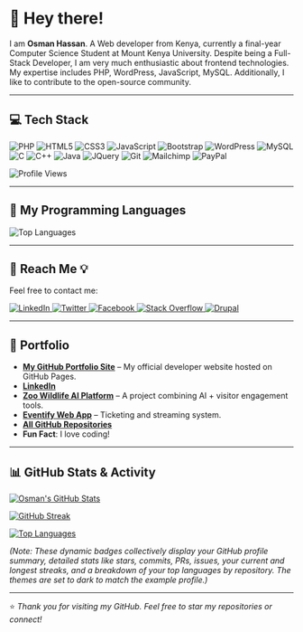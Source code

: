 # 👋 Hey there!

I am **Osman Hassan**. A Web developer from Kenya, currently a final-year Computer Science Student at Mount Kenya University. Despite being a Full-Stack Developer, I am very much enthusiastic about frontend technologies. My expertise includes PHP, WordPress, JavaScript, MySQL. Additionally, I like to contribute to the open-source community.

---

## 💻 Tech Stack

![PHP](https://img.shields.io/badge/PHP-777BB4?style=for-the-badge&logo=php&logoColor=white)
![HTML5](https://img.shields.io/badge/HTML5-E34F26?style=for-the-badge&logo=html5&logoColor=white)
![CSS3](https://img.shields.io/badge/CSS3-1572B6?style=for-the-badge&logo=css3&logoColor=white)
![JavaScript](https://img.shields.io/badge/JavaScript-F7DF1E?style=for-the-badge&logo=javascript&logoColor=black)
![Bootstrap](https://img.shields.io/badge/Bootstrap-7952B3?style=for-the-badge&logo=bootstrap&logoColor=white)
![WordPress](https://img.shields.io/badge/WordPress-21759B?style=for-the-badge&logo=wordpress&logoColor=white)
![MySQL](https://img.shields.io/badge/MySQL-4479A1?style=for-the-badge&logo=mysql&logoColor=white)
![C](https://img.shields.io/badge/C-A8B9CC?style=for-the-badge&logo=c&logoColor=white)
![C++](https://img.shields.io/badge/C%2B%2B-00599C?style=for-the-badge&logo=c%2B%2B&logoColor=white)
![Java](https://img.shields.io/badge/Java-007396?style=for-the-badge&logo=java&logoColor=white)
![JQuery](https://img.shields.io/badge/jQuery-0769AD?style=for-the-badge&logo=jquery&logoColor=white)
![Git](https://img.shields.io/badge/Git-F05032?style=for-the-badge&logo=git&logoColor=white)
![Mailchimp](https://img.shields.io/badge/Mailchimp-EE3224?style=for-the-badge&logo=mailchimp&logoColor=white)
![PayPal](https://img.shields.io/badge/PayPal-00457C?style=for-for-the-badge&logo=paypal&logoColor=white)

![Profile Views](https://komarev.com/ghpvc/?username=OSMANHASSAN-dev&color=blue)

---

## 🚀 My Programming Languages

![Top Languages](https://github-readme-stats.vercel.app/api/top-langs/?username=OSMANHASSAN-dev&layout=compact&langs_count=10&theme=default)

---

## 🔗 Reach Me 💡

Feel free to contact me:
<p align="left">
  <a href="https://linkedin.com/in/hassan-o-6355a3369" target="_blank">
    <img src="https://img.shields.io/badge/LinkedIn-0077B5?style=for-the-badge&logo=linkedin&logoColor=white" alt="LinkedIn">
  </a>
  <a href="https://twitter.com/your_twitter_handle" target="_blank">
    <img src="https://img.shields.io/badge/Twitter-1DA1F2?style=for-the-badge&logo=twitter&logoColor=white" alt="Twitter">
  </a>
  <a href="https://facebook.com/your_facebook_profile" target="_blank">
    <img src="https://img.shields.io/badge/Facebook-1877F2?style=for-the-badge&logo=facebook&logoColor=white" alt="Facebook">
  </a>
  <a href="https://stackoverflow.com/users/your_stackoverflow_id/your-name" target="_blank">
    <img src="https://img.shields.io/badge/Stack_Overflow-FE7A16?style=for-the-badge&logo=stackoverflow&logoColor=white" alt="Stack Overflow">
  </a>
  <a href="https://www.drupal.org/u/your_drupal_id" target="_blank">
    <img src="https://img.shields.io/badge/Drupal-0678B3?style=for-the-badge&logo=drupal&logoColor=white" alt="Drupal">
  </a>
</p>

---

## 💼 Portfolio

* **[My GitHub Portfolio Site](https://osmanhassan-dev.github.io)** – My official developer website hosted on GitHub Pages.
* **[LinkedIn](https://linkedin.com/in/hassan-o-6355a3369)**
* **[Zoo Wildlife AI Platform](https://osmanhassan-dev.github.io/zoo-project)** – A project combining AI + visitor engagement tools.
* **[Eventify Web App](https://osmanhassan-dev.github.io/eventify)** – Ticketing and streaming system.
* **[All GitHub Repositories](https://github.com/OSMANHASSAN-dev?tab=repositories)**
* **Fun Fact**: I love coding!

---

## 📊 GitHub Stats & Activity

[![Osman's GitHub Stats](https://github-readme-stats.vercel.app/api?username=OSMANHASSAN-dev&show_icons=true&theme=dark&hide_rank=false)](https://github.com/OSMANHASSAN-dev)

[![GitHub Streak](https://github-readme-streak-stats.herokuapp.com/?user=OSMANHASSAN-dev&theme=dark)](https://github.com/OSMANHASSAN-dev)

[![Top Languages](https://github-readme-stats.vercel.app/api/top-langs/?username=OSMANHASSAN-dev&layout=compact&langs_count=10&theme=dark)](https://github.com/OSMANHASSAN-dev)

*(Note: These dynamic badges collectively display your GitHub profile summary, detailed stats like stars, commits, PRs, issues, your current and longest streaks, and a breakdown of your top languages by repository. The themes are set to dark to match the example profile.)*

---

⭐ *Thank you for visiting my GitHub. Feel free to star my repositories or connect!*
